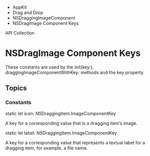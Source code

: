 

- AppKit
- Drag and Drop
- NSDraggingImageComponent
-  NSDragImage Component Keys 

API Collection

# NSDragImage Component Keys

These constants are used by the init(key:), draggingImageComponentWithKey: methods and the key property.

## Topics

### Constants

static let icon: NSDraggingItem.ImageComponentKey

A key for a corresponding value that is a dragging item’s image.

static let label: NSDraggingItem.ImageComponentKey

A key for a corresponding value that represents a textual label for a dragging item, for example, a file name.

